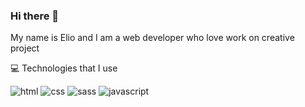 ### Hi there 👋
My name is Elio and I am a web developer who love work on creative project

💻 Technologies that I use

![html](https://user-images.githubusercontent.com/123507808/227367918-db87f18f-2242-4d89-aeb0-654e8f04363e.svg)
![css](https://user-images.githubusercontent.com/123507808/227367987-01e4217c-e66d-44f8-b185-58ca0ba51550.svg)
![sass](https://user-images.githubusercontent.com/123507808/227368011-8c65b40b-9a89-4b5c-9853-8d0288c3cf9f.svg)
![javascript](https://user-images.githubusercontent.com/123507808/227368039-c5191c9f-1ef3-4026-a3d9-1e5da9ff095c.svg)

<!--
**ElioTourvieille/ElioTourvieille** is a ✨ _special_ ✨ repository because its `README.md` (this file) appears on your GitHub profile.
